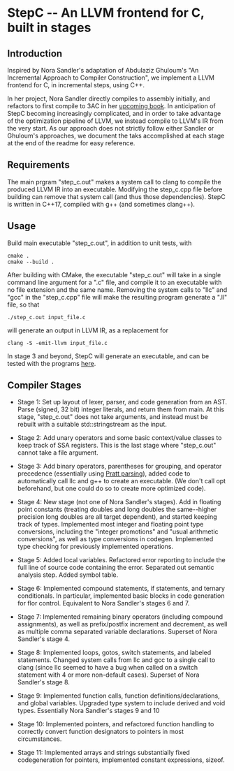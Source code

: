 # StepC -- An LLVM frontend for C, built in stages

## Introduction
Inspired by Nora Sandler's adaptation of Abdulaziz Ghuloum's "An Incremental Approach to Compiler Construction", we implement a LLVM frontend for C, in incremental steps, using C++. 

In her project, Nora Sandler directly compiles to assembly initially, and refactors to first compile to 3AC in her [upcoming book](https://norasandler.com/2022/03/29/Write-a-C-Compiler-the-Book.html). In anticipation of StepC becoming increasingly complicated, and in order to take advantage of the optimization pipeline of LLVM, we instead compile to LLVM's IR from the very start. As our approach does not strictly follow either Sandler or Ghuloum's approaches, we document the taks accomplished at each stage at the end of the readme for easy reference.

## Requirements
The main prgram "step_c.out" makes a system call to clang to compile the produced LLVM IR into an executable. Modifying the step_c.cpp file before building can remove that system call (and thus those dependencies). StepC is written in C++17, compiled with g++ (and sometimes clang++).

## Usage
Build main executable "step_c.out", in addition to unit tests, with
```
cmake .
cmake --build .
```
After building with CMake, the executable "step_c.out" will take in a single command line argument for a ".c" file, and compile it to an executable with no file extension and the same name. Removing the system calls to "llc" and "gcc" in the "step_c.cpp" file will make the resulting program generate a ".ll" file, so that
```
./step_c.out input_file.c
```
will generate an output in LLVM IR, as a replacement for
```
clang -S -emit-llvm input_file.c
```

In stage 3 and beyond, StepC will generate an executable, and can be tested with the programs [here](https://github.com/AMLeng/incremental_c_compiler_tests).

## Compiler Stages
* Stage 1: Set up layout of lexer, parser, and code generation from an AST. Parse (signed, 32 bit) integer literals, and return them from main. At this stage, "step_c.out" does not take arguments, and instead must be rebuilt with a suitable std::stringstream as the input.

* Stage 2: Add unary operators and some basic context/value classes to keep track of SSA registers. This is the last stage where "step_c.out" cannot take a file argument.

* Stage 3: Add binary operators, parentheses for grouping, and operator precedence (essentially using [Pratt parsing](https://matklad.github.io/2020/04/13/simple-but-powerful-pratt-parsing.html)), added code to automatically call llc and g++ to create an executable. (We don't call opt beforehand, but one could do so to create more optimized code). 

* Stage 4: New stage (not one of Nora Sandler's stages). Add in floating point constants (treating doubles and long doubles the same--higher precision long doubles are all target dependent), and started keeping track of types. Implemented most integer and floating point type conversions, including the "integer promotions" and "usual arithmetic conversions", as well as type conversions in codegen. Implemented type checking for previously implemented operations.

* Stage 5: Added local variables. Refactored error reporting to include the full line of source code containing the error. Separated out semantic analysis step. Added symbol table.

* Stage 6: Implemented compound statements, if statements, and ternary conditionals. In particular, implemented basic blocks in code generation for flor control. Equivalent to Nora Sandler's stages 6 and 7.

* Stage 7: Implemented remaining binary operators (including compound assignments), as well as prefix/postfix increment and decrement, as well as multiple comma separated variable declarations. Superset of Nora Sandler's stage 4.

* Stage 8: Implemented loops, gotos, switch statements, and labeled statements. Changed system calls from llc and gcc to a single call to clang (since llc seemed to have a bug when called on a switch statement with 4 or more non-default cases). Superset of Nora Sandler's stage 8.

* Stage 9: Implemented function calls, function definitions/declarations, and global variables. Upgraded type system to include derived and void types. Essentially Nora Sandler's stages 9 and 10

* Stage 10: Implemented pointers, and refactored function handling to correctly convert function designators to pointers in most circumstances.

* Stage 11: Implemented arrays and strings substantially fixed codegeneration for pointers, implemented constant expressions, sizeof. 
